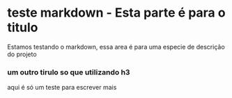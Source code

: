 # teste markdown - Esta parte é para o titulo

Estamos testando o markdown, essa area é para uma especie de descrição do projeto

### um outro tirulo so que utilizando h3

aqui é só um teste para escrever mais